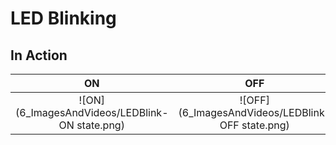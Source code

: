 # LED Blinking 

## In Action

|ON|OFF|
|:--:|:--:|
|![ON](6_ImagesAndVideos/LEDBlink- ON state.png)|![OFF](6_ImagesAndVideos/LEDBlink- OFF state.png)|
